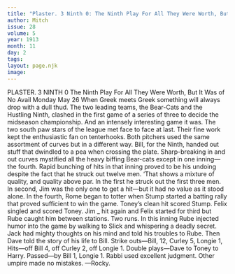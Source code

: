 ```yaml
---
title: "Plaster. 3 Ninth 0: The Ninth Play For All They Were Worth, But It Was of No Avail"
author: Mitch
issue: 28
volume: 5
year: 1913
month: 11
day: 2
tags:
layout: page.njk
image:
---
```

PLASTER. 3 NINTH 0    The Ninth Play For All They Were Worth, But It Was of No Avail    Monday May 26    When Greek meets Greek something will always drop with a dull thud. The two leading teams, the Bear-Cats and the Hustling Ninth, clashed in the first game of a series of three to decide the midseason championship. And an intensely interesting game it was. The two south paw stars of the league met face to face at last. Their fine work kept the enthusiastic fan on tenterhooks. Both pitchers used the same assortment of curves but in a different way. Bill, for the Ninth, handed out stuff that dwindled to a pea when crossing the plate. Sharp-breaking in and out curves mystified all the heavy biffing Bear-cats except in one inning—the fourth. Rapid bunching of hits in that inning proved to be his undoing despite the fact that he struck out twelve men. ‘That shows a mixture of quality, and quality above par. In the first he struck out the first three men. In second, Jim was the only one to get a hit—but it had no value as it stood alone. In the fourth, Rome began to totter when Stump started a batting rally that proved sufficient to win the game. Toney’s clean hit scored Stump. Felix singled and scored Toney. Jim _ hit again and Felix started for third but Rube caught him between stations. Two runs. In this inning Rube injected humor into the game by walking to Slick and whispering a deadly secret. Jack had mighty thoughts on his mind and told his troubles to Rube. Then Dave told the story of his life to Bill. Strike outs—Bill, 12, Curley 5, Longie 1, Hits—off Bill 4, off Curley 2, off Longie 1. Double plays—Dave to Toney to Harry. Passed—by Bill 1, Longie 1. Rabbi used excellent judgment. Other umpire made no mistakes. —Rocky. 


